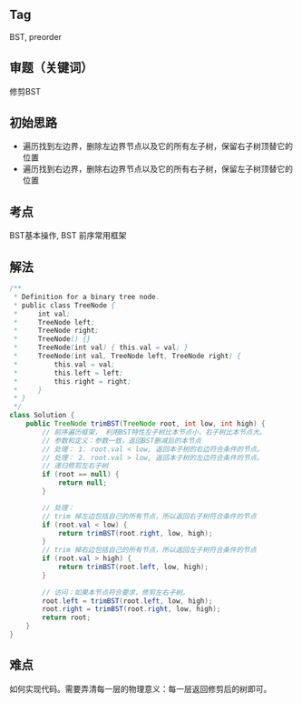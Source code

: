 ## Tag
BST, preorder

## 审题（关键词）
修剪BST

## 初始思路  
- 遍历找到左边界，删除左边界节点以及它的所有左子树，保留右子树顶替它的位置  
- 遍历找到右边界，删除右边界节点以及它的所有右子树，保留左子树顶替它的位置  

## 考点  
BST基本操作, BST 前序常用框架
## 解法  
```java
/**
 * Definition for a binary tree node.
 * public class TreeNode {
 *     int val;
 *     TreeNode left;
 *     TreeNode right;
 *     TreeNode() {}
 *     TreeNode(int val) { this.val = val; }
 *     TreeNode(int val, TreeNode left, TreeNode right) {
 *         this.val = val;
 *         this.left = left;
 *         this.right = right;
 *     }
 * }
 */
class Solution {
    public TreeNode trimBST(TreeNode root, int low, int high) {
        // 前序遍历框架， 利用BST特性左子树比本节点小，右子树比本节点大。
        // 参数和定义：参数一致，返回BST删减后的本节点
        // 处理： 1. root.val < low, 返回本子树的右边符合条件的节点。
        // 处理： 2. root.val > low, 返回本子树的左边符合条件的节点。
        // 递归修剪左右子树
        if (root == null) {
            return null;
        }

        // 处理： 
        // trim 掉左边包括自己的所有节点，所以返回右子树符合条件的节点
        if (root.val < low) {
            return trimBST(root.right, low, high);
        }
        // trim 掉右边包括自己的所有节点，所以返回左子树符合条件的节点
        if (root.val > high) {
            return trimBST(root.left, low, high);
        }
        
        // 访问：如果本节点符合要求，修剪左右子树。
        root.left = trimBST(root.left, low, high);
        root.right = trimBST(root.right, low, high);
        return root;
    }
}
```

## 难点
如何实现代码。需要弄清每一层的物理意义：每一层返回修剪后的树即可。

